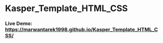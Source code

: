 # Kasper_Template_HTML_CSS

### Live Demo: https://marwantarek1998.github.io/Kasper_Template_HTML_CSS/

